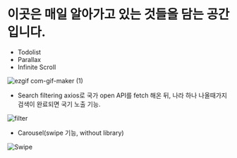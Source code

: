 # 이곳은 매일 알아가고 있는 것들을 담는 공간입니다.

- Todolist
- Parallax
- Infinite Scroll

![ezgif com-gif-maker (1)](https://user-images.githubusercontent.com/57793940/158048934-88894471-cd16-4673-a28d-acfe4bc447d9.gif)

- Search filtering
axios로 국가 open API를 fetch 해온 뒤, 나라 하나 나올때가지 검색이 완료되면 국기 노출 기능.

![filter](https://user-images.githubusercontent.com/57793940/158048657-6ebcc4a3-d4b5-4a43-a369-75e91548fb88.gif)
 

- Carousel(swipe 기능, without library)

![Swipe](https://user-images.githubusercontent.com/57793940/158048322-98e57d04-fbe5-4845-afe0-4486f8db01bd.gif)

